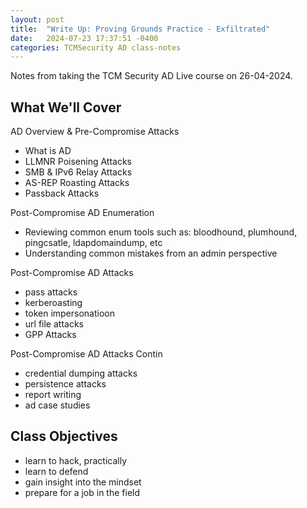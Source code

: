 ```yaml
---
layout: post
title:  "Write Up: Proving Grounds Practice - Exfiltrated"
date:   2024-07-23 17:37:51 -0400
categories: TCMSecurity AD class-notes
---
```

 Notes from taking the TCM Security AD Live course on 26-04-2024.

## What We'll Cover

AD Overview & Pre-Compromise Attacks
- What is AD
- LLMNR Poisening Attacks
- SMB & IPv6 Relay Attacks
- AS-REP Roasting Attacks
- Passback Attacks

Post-Compromise AD Enumeration
- Reviewing common enum tools such as: bloodhound, plumhound, pingcsatle, ldapdomaindump, etc
- Understanding common mistakes from an admin perspective

Post-Compromise AD Attacks
- pass attacks
- kerberoasting 
- token impersonatioon
- url file attacks
- GPP Attacks

Post-Compromise AD Attacks Contin
- credential dumping attacks
- persistence attacks
- report writing
- ad case studies

## Class Objectives
- learn to hack, practically
- learn to defend
- gain insight into the mindset
- prepare for a job in the field